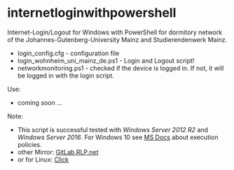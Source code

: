 # internetloginwithpowershell
Internet-Login/Logout for Windows with PowerShell for dormitory network of the Johannes-Gutenberg-University Mainz and Studierendenwerk Mainz.

* login_config.cfg - configuration file
* login_wohnheim_uni_mainz_de.ps1 - Login and Logout script!
* networkmonitoring.ps1 - checked if the device is logged in. If not, it will be logged in with the login script.

Use:
* coming soon ...

Note:
* This script is successful tested with *Windows Server 2012 R2* and *Windows Server 2016*. For Windows 10 see [MS Docs](https://docs.microsoft.com/en-us/powershell/module/microsoft.powershell.core/about/about_execution_policies?view=powershell-6) about execution policies. 
* other Mirror: [GitLab.RLP.net](https://gitlab.rlp.net/stwmz-nags/internetloginwithpowershell)
* or for Linux: [Click](https://github.com/TobiasH87/internetloginwithwget)
